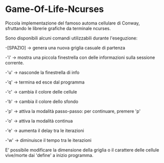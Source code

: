 Game-Of-Life-Ncurses
====================

Piccola implementazione del famoso automa cellulare di Conway, sfruttando le librerie grafiche da terminale ncurses.

Sono disponibili alcuni comandi utilizzabili durante l'eseguzione:

  -[SPAZIO] -> genera una nuova griglia casuale di partenza
  
  -'i'      -> mostra una piccola finestrella con delle informazioni sulla sessione corrente.
  
  -'u'      -> nasconde la finestrella di info
  
  -'q'      -> termina ed esce dal programma
  
  -'c'      -> cambia il colore delle cellule
  
  -'b'      -> cambia il colore dello sfondo
  
  -'p'      -> attiva la modalità passo-passo: per continuare, premere 'p'
  
  -'o'      -> attiva la modalità continua
  
  -'e'      -> aumenta il delay tra le iterazioni
  
  -'w'      -> diminuisce il tempo tra le iterazioni
  
  
E' possibile modificare la dimensione della griglia o il carattere delle cellule vive/morte dai 'define' a inizio programma.
